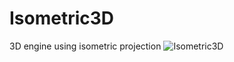 
# Isometric3D
3D engine using isometric projection
![Isometric3D](https://user-images.githubusercontent.com/86021222/127757077-149f5134-ec40-4726-ba59-6a8aea32c2bc.png)
